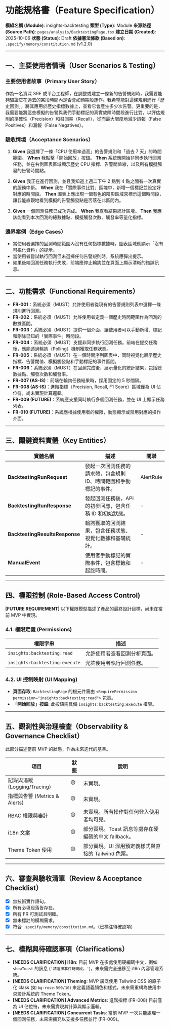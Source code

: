 # 功能規格書（Feature Specification）

**模組名稱 (Module)**: insights-backtesting
**類型 (Type)**: Module
**來源路徑 (Source Path)**: `pages/analysis/BacktestingPage.tsx`
**建立日期 (Created)**: 2025-10-06
**狀態 (Status)**: Draft
**依據憲法條款 (Based on)**: `.specify/memory/constitution.md` (v1.2.0)

---

## 一、主要使用者情境（User Scenarios & Testing）

### 主要使用者故事（Primary User Story）
作為一名資深 SRE 或平台工程師，在調整或建立一條新的告警規則時，我需要能夠驗證它在過去的某段時間內是否會如預期般運作。我希望能對這條規則進行「歷史回測」，將其應用於歷史指標數據上，查看它會產生多少次告警。更重要的是，我需要能將這些模擬的告警與我們手動標記的真實故障時間段進行比對，以評估規則的準確性（Precision）和召回率（Recall），從而最大限度地減少誤報（False Positives）和漏報（False Negatives）。

### 驗收情境（Acceptance Scenarios）
1.  **Given** 我選擇了一條「CPU 使用率過高」的告警規則和「過去 7 天」的時間範圍。
    **When** 我點擊「開始回放」按鈕。
    **Then** 系統應開始非同步執行回測任務，並在右側圖表區域顯示歷史 CPU 指標、告警閾值線，以及所有模擬觸發的告警時間點。

2.  **Given** 我正在進行回測，並且我知道上週二下午 2 點到 4 點之間有一次真實的服務中斷。
    **When** 我在「實際事件比對」區塊中，新增一個標記並設定好對應的時間段。
    **Then** 圖表上應出現一個有色的陰影區域來標示這個時間段，讓我能直觀地看到模擬的告警觸發點是否落在此區間內。

3.  **Given** 一個回測任務已成功完成。
    **When** 我查看結果統計區塊。
    **Then** 我應該能看到本次回測的總數據點、模擬觸發次數、觸發率等量化指標。

### 邊界案例（Edge Cases）
- 當使用者選擇的回測時間範圍內沒有任何指標數據時，圖表區域應顯示「沒有可視化資料」的提示。
- 當使用者嘗試執行回測但未選擇任何告警規則時，系統應彈出提示。
- 如果後端回測任務執行失敗，前端應停止輪詢並在頁面上顯示清晰的錯誤訊息。

---

## 二、功能需求（Functional Requirements）

- **FR-001**：系統必須（MUST）允許使用者從現有的告警規則列表中選擇一條規則進行回測。
- **FR-002**：系統必須（MUST）允許使用者定義一個歷史時間範圍作為回測的數據區間。
- **FR-003**：系統必須（MUST）提供一個介面，讓使用者可以手動新增、標記和刪除已知的「實際事件」時間段。
- **FR-004**：系統必須（MUST）支援非同步執行回測任務。前端在提交任務後，應能透過輪詢（Polling）機制獲取任務狀態。
- **FR-005**：系統必須（MUST）在一個時間序列圖表中，同時視覺化展示歷史指標、告警閾值、模擬觸發點和手動標記的事件區間。
- **FR-006**：系統必須（MUST）在回測完成後，展示量化的統計結果，包括總數據點、觸發次數和觸發率。
- **FR-007 (AS-IS)**：前端在輪詢任務結果時，採用固定的 5 秒間隔。
- **FR-008 (AS-IS)**：進階指標（Precision, Recall, F1 Score）區域僅為 UI 佔位符，尚未實現計算邏輯。
- **FR-009 (FUTURE)**：系統應支援同時執行多個回測任務，並在 UI 上顯示任務列表。
- **FR-010 (FUTURE)**：系統應根據使用者的權限，動態顯示或禁用對應的操作介面。

---

## 三、關鍵資料實體（Key Entities）
| 實體名稱 | 描述 | 關聯 |
|-----------|------|------|
| **BacktestingRunRequest** | 發起一次回測任務的請求體，包含規則 ID、時間範圍和手動標記的事件。 | AlertRule |
| **BacktestingRunResponse** | 發起回測任務後，API 的初步回應，包含任務 ID 和初始狀態。 | - |
| **BacktestingResultsResponse** | 輪詢獲取的回測結果，包含任務狀態、視覺化數據和基礎統計。 | - |
| **ManualEvent** | 使用者手動標記的實際事件，包含標籤和起訖時間。 | - |

---

## 四、權限控制 (Role-Based Access Control)

**[FUTURE REQUIREMENT]** 以下權限模型描述了產品的最終設計目標，尚未在當前 MVP 中實現。

### 4.1. 權限定義 (Permissions)
| 權限字串 | 描述 |
|---|---|
| `insights:backtesting:read` | 允許使用者查看回測分析頁面。 |
| `insights:backtesting:execute` | 允許使用者執行回測任務。 |

### 4.2. UI 控制映射 (UI Mapping)
- **頁面存取**: `BacktestingPage` 的根元件需由 `<RequirePermission permission="insights:backtesting:read">` 包裹。
- **「開始回放」按鈕**: 此按鈕需具備 `insights:backtesting:execute` 權限。

---

## 五、觀測性與治理檢查（Observability & Governance Checklist）

此部分描述當前 MVP 的狀態，作為未來迭代的基準。

| 項目 | 狀態 | 說明 |
|------|------|------|
| 記錄與追蹤 (Logging/Tracing) | 🟡 | 未實現。 |
| 指標與告警 (Metrics & Alerts) | 🟡 | 未實現。 |
| RBAC 權限與審計 | 🟡 | 未實現。所有操作對任何登入使用者均可見。 |
| i18n 文案 | 🟡 | 部分實現。Toast 訊息等處存在硬編碼的中文 fallback。 |
| Theme Token 使用 | 🟡 | 部分實現。UI 混用預定義樣式與直接的 Tailwind 色票。 |

---

## 六、審查與驗收清單（Review & Acceptance Checklist）

- [x] 無技術實作語句。
- [x] 所有必填段落皆存在。
- [x] 所有 FR 可測試且明確。
- [x] 無未標註的模糊需求。
- [x] 符合 `.specify/memory/constitution.md`。（已標注待確認項）

---

## 七、模糊與待確認事項（Clarifications）

- **[NEEDS CLARIFICATION] i18n**: 目前 MVP 在多處使用硬編碼中文，例如 `showToast` 的訊息 (`'請選擇事件時間段。'`)，未來需完全遷移至 i18n 內容管理系統。
- **[NEEDS CLARIFICATION] Theming**: MVP 廣泛使用 Tailwind CSS 的原子化 class (如 `bg-rose-500/10`) 來定義語義顏色和樣式，未來需重構為使用中央設計系統的 Theme Token。
- **[NEEDS CLARIFICATION] Advanced Metrics**: 進階指標 (FR-008) 目前僅為 UI 佔位符，未來需實現其計算與顯示邏輯。
- **[NEEDS CLARIFICATION] Concurrent Tasks**: 當前 MVP 一次只能處理一個回測任務，未來需擴充以支援多任務並行 (FR-009)。